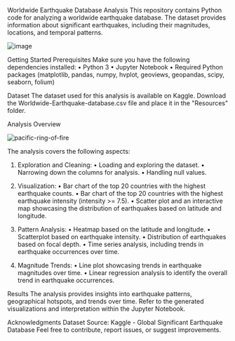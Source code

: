 Worldwide Earthquake Database Analysis
This repository contains Python code for analyzing a worldwide earthquake database. The dataset provides information about significant earthquakes, including their magnitudes, locations, and temporal patterns.

![image](https://github.com/Ngot97/Project-1/assets/150645979/35eb3f19-c4c7-4d21-bf8b-eee9a6813975)

Getting Started
Prerequisites
Make sure you have the following dependencies installed:
•	Python 3
•	Jupyter Notebook
•	Required Python packages (matplotlib, pandas, numpy, hvplot, geoviews, geopandas, scipy, seaborn, folium)

Dataset
The dataset used for this analysis is available on Kaggle. 
Download the Worldwide-Earthquake-database.csv file and place it in the "Resources" folder.

Analysis Overview

![pacific-ring-of-fire](https://github.com/Ngot97/Project-1/assets/150645979/814b6be3-06ce-482b-964b-d166ccdd2c1e)

The analysis covers the following aspects:
1. Exploration and Cleaning:
•	Loading and exploring the dataset.
•	Narrowing down the columns for analysis.
•	Handling null values.

2. Visualization:
•	Bar chart of the top 20 countries with the highest earthquake counts.
•	Bar chart of the top 20 countries with the highest earthquake intensity (intensity >= 7.5).
•	Scatter plot and an interactive map showcasing the distribution of earthquakes based on latitude and longitude.

3. Pattern Analysis:
•	Heatmap based on the latitude and longitude.
•	Scatterplot based on earthquake intensity.
•	Distribution of earthquakes based on focal depth.
•	Time series analysis, including trends in earthquake occurrences over time.

4. Magnitude Trends:
•	Line plot showcasing trends in earthquake magnitudes over time.
•	Linear regression analysis to identify the overall trend in earthquake occurrences.

Results
The analysis provides insights into earthquake patterns, geographical hotspots, and trends over time. Refer to the generated visualizations and interpretation within the Jupyter Notebook.

Acknowledgments
Dataset Source: Kaggle - Global Significant Earthquake Database
Feel free to contribute, report issues, or suggest improvements.
